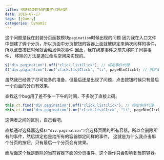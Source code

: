 ```yaml
---
title: 模块封装时候的事件代理问题
date: 2016-07-17
tags: [jQuery]
categories: Dynamic
---
```


这个问题是我在封装分页函数模块`pagination`时候出现的问题
因为我在入口文件中创建了俩个分页，所以页面中分页按钮的容器上面就被绑定来俩次同样的事件，所以点击按钮时候就会触发俩次事件
因此，我在绑定事件之前先移除了同类事件，
移除的方法是通过命名空间来实现的。

```javascript
$("div.pagination").off("click.listClick"); // 绑定事件代理
$("div.pagination").on("click.listClick", "li", pageBtnClick); // 绑定事件代理
```

虽然我已经做了尽可能多的准备，但最后还是出现了问题，点击按钮时候只有最后一个页面的分页有效果，

查找这个bug用了差不多一下午的时间，不多说了直接上码。

```javascript
this.ct.find("div.pagination").off("click.listClick"); // 绑定事件代理
this.ct.find("div.pagination").on("click.listClick", "li", pageBtnClick); // 绑定事件代理
```

这俩者之间的区别，自己看吧，

直接通过选择器选择`$("div.pagination")`会选择页面的所有容器，所以会删除所有的事件，然后绑定也是给所有的容器绑定同样的事件。
这就是为什么我点击那个分页的按钮，只有最后一个分页会有效果。

而后面这个我是删除的当前容器下面的分页事件，这个操作只会影响到当前容器。
